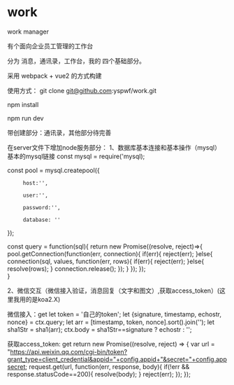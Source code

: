 # work
work manager

有个面向企业员工管理的工作台

分为 消息，通讯录，工作台，我的 四个基础部分。

采用 webpack + vue2 的方式构建

使用方式：
git  clone  git@github.com:yspwf/work.git

npm install 


npm run dev

带创建部分：通讯录，其他部分待完善

在server文件下增加node服务部分：
1、数据库基本连接和基本操作（mysql）
   基本的mysql链接
   const mysql = require('mysql);
   
   const pool = mysql.createpool({
   
         host:'',
         
         user:'',
         
         password:'',
         
         database: ''
         
   }); 
   
  
   const query = function(sql){
          return new Promise((resolve, reject)=>{
              pool.getConnection(function(err, connection){
                if(err){
                    reject(err);
                }else{
                    connection(sql, values, function(err, rows){
                        if(err){
                            reject(err);
                        }else{
                            resolve(rows);
                        }
                        connection.release();
                    });
                }
              });
          });    
   }
   
   
2、微信交互（微信接入验证，消息回复（文字和图文）,获取access_token）(这里我用的是koa2.X)

微信接入：get
        let token = '自己的token';
        let {signature, timestamp, echostr, nonce} = ctx.query;
        let arr = [timestamp, token, nonce].sort().join('');
        let sha1Str = sha1(arr);
        ctx.body = sha1Str==signature ? echostr : '';

获取access_token: get
        return new Promise((resolve, reject) => {
        var url = "https://api.weixin.qq.com/cgi-bin/token?grant_type=client_credential&appid="+config.appid+"&secret="+config.appsecret;
        request.get(url, function(err, response, body){
            if(!err && response.statusCode==200){
                resolve(body);
            }
            reject(err);
        });
    });
        
      








